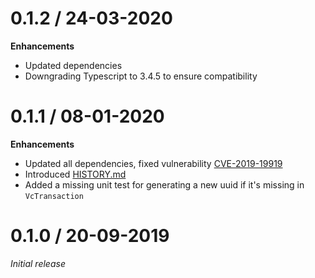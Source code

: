 # 0.1.2 / 24-03-2020

**Enhancements**
- Updated dependencies
- Downgrading Typescript to 3.4.5 to ensure compatibility

# 0.1.1 / 08-01-2020

**Enhancements**
- Updated all dependencies, fixed vulnerability [CVE-2019-19919](https://github.com/advisories/GHSA-w457-6q6x-cgp9)
- Introduced [HISTORY.md](HISTORY.md)
- Added a missing unit test for generating a new uuid if it's missing in `VcTransaction`

# 0.1.0 / 20-09-2019

*Initial release*
